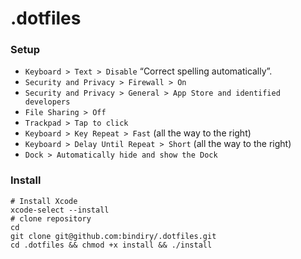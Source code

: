 # .dotfiles

### Setup

- `Keyboard > Text > Disable` “Correct spelling automatically”.
- `Security and Privacy > Firewall > On`
- `Security and Privacy > General > App Store and identified developers`
- `File Sharing > Off`
- `Trackpad > Tap to click`
- `Keyboard > Key Repeat > Fast` (all the way to the right)
- `Keyboard > Delay Until Repeat > Short` (all the way to the right)
- `Dock > Automatically hide and show the Dock`

### Install

```
# Install Xcode
xcode-select --install
# clone repository
cd
git clone git@github.com:bindiry/.dotfiles.git
cd .dotfiles && chmod +x install && ./install
```
